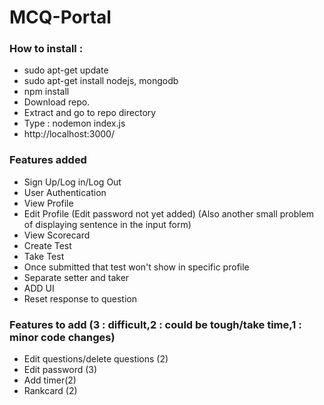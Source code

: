 # MCQ-Portal
### How to install :
- sudo apt-get update
- sudo apt-get install nodejs, mongodb
- npm install
- Download repo.
- Extract and go to repo directory
- Type : nodemon index.js
- http://localhost:3000/
### Features added
- Sign Up/Log in/Log Out
- User Authentication
- View Profile
- Edit Profile (Edit password not yet added) (Also another small problem of displaying sentence in the input form)
- View Scorecard
- Create Test
- Take Test
- Once submitted that test won't show in specific profile
- Separate setter and taker
- ADD UI
- Reset response to question
### Features to add (3 : difficult,2 : could be tough/take time,1 : minor code changes)
- Edit questions/delete questions (2)
- Edit password (3)
- Add timer(2)
- Rankcard (2)